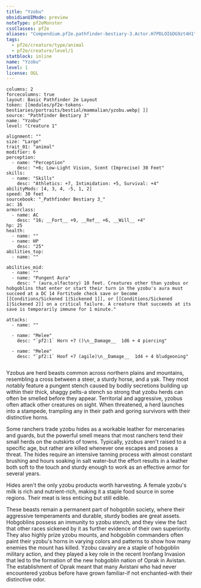 ```yaml
---
title: "Yzobu"
obsidianUIMode: preview
noteType: pf2eMonster
cssClasses: pf2e
aliases: "Compendium.pf2e.pathfinder-bestiary-3.Actor.H7PDLOIbDG9zt4H1" 
tags:
  - pf2e/creature/type/animal
  - pf2e/creature/level/1
statblock: inline
name: "Yzobu"
level: 1
license: OGL
---
```


```statblock
columns: 2
forcecolumns: true
layout: Basic Pathfinder 2e Layout
token: [[modules/pf2e-tokens-bestiaries/portraits/bestial/mammalian/yzobu.webp| ]]
source: "Pathfinder Bestiary 3"
name: "Yzobu"
level: "Creature 1"

alignment: ""
size: "Large"
trait_01: "animal"
modifier: 6
perception:
  - name: "Perception"
    desc: "+6; Low-Light Vision, Scent (Imprecise) 30 Feet"
skills:
  - name: "Skills"
    desc: "Athletics: +7, Intimidation: +5, Survival: +4"
abilityMods: [4, 3, 4, -5, 1, 2]
speed: 30 feet
sourcebook: "_Pathfinder Bestiary 3_"
ac: 16
armorclass:
  - name: AC
    desc: "16; __Fort__ +9, __Ref__ +6, __Will__ +4"
hp: 25
health:
  - name: ""
  - name: HP
    desc: "25"
abilities_top:
  - name: ""

abilities_mid:
  - name: ""
  - name: "Pungent Aura"
    desc: " (aura,olfactory) 10 feet. Creatures other than yzobus or hobgoblins that enter or start their turn in the yzobu's aura must succeed at a DC 14 Fortitude check save or become [[Conditions/Sickened 1|Sickened 1]], or [[Conditions/Sickened 1|Sickened 2]] on a critical failure. A creature that succeeds at its save is temporarily immune for 1 minute."

attacks:
  - name: ""

  - name: "Melee"
    desc: "`pf2:1` Horn +7 ()\n__Damage__  1d6 + 4 piercing"

  - name: "Melee"
    desc: "`pf2:1` Hoof +7 (agile)\n__Damage__  1d4 + 4 bludgeoning"
 
```



Yzobus are herd beasts common across northern plains and mountains, resembling a cross between a steer, a sturdy horse, and a yak. They most notably feature a pungent stench caused by bodily secretions building up within their thick, shaggy pelts-a stench so strong that yzobu herds can often be smelled before they appear. Territorial and aggressive, yzobus often attack other creatures on sight. When threatened, a herd launches into a stampede, trampling any in their path and goring survivors with their distinctive horns.

Some ranchers trade yzobu hides as a workable leather for mercenaries and guards, but the powerful smell means that most ranchers tend their small herds on the outskirts of towns. Typically, yzobus aren't raised to a specific age, but rather are killed whenever one escapes and poses a threat. The hides require an intensive tanning process with almost constant brushing and hours soaking in salt water-but the effort results in a leather both soft to the touch and sturdy enough to work as an effective armor for several years.

Hides aren't the only yzobu products worth harvesting. A female yzobu's milk is rich and nutrient-rich, making it a staple food source in some regions. Their meat is less enticing but still edible.

These beasts remain a permanent part of hobgoblin society, where their aggressive temperaments and durable, sturdy bodies are great assets. Hobgoblins possess an immunity to yzobu stench, and they view the fact that other races sickened by it as further evidence of their own superiority. They also highly prize yzobu mounts, and hobgoblin commanders often paint their yzobu's horns in varying colors and patterns to show how many enemies the mount has killed. Yzobu cavalry are a staple of hobgoblin military action, and they played a key role in the recent Ironfang Invasion that led to the formation of the new hobgoblin nation of Oprak in Avistan. The establishment of Oprak meant that many Avistani who had never encountered yzobus before have grown familiar-if not enchanted-with their distinctive odor.
